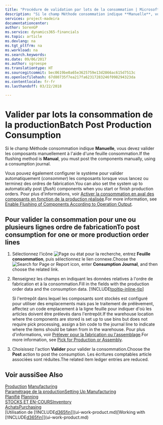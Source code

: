 ```yaml
---
title: "Procédure de validation par lots de la consommation | Microsoft Docs"
description: "Si le champ Méthode consommation indique **Manuelle**, vous devez valider les composants manuellement à l'aide d'une feuille consommation."
services: project-madeira
documentationcenter: 
author: SorenGP
ms.service: dynamics365-financials
ms.topic: article
ms.devlang: na
ms.tgt_pltfrm: na
ms.workload: na
ms.search.keywords: 
ms.date: 09/06/2017
ms.author: sgroespe
ms.translationtype: HT
ms.sourcegitcommit: bec0619be0a65e3625759e13d2866ac615d7513c
ms.openlocfilehash: 67d80735f7ea217fa62317283246f098294323da
ms.contentlocale: fr-fr
ms.lasthandoff: 03/22/2018

---
```

# <a name="batch-post-production-consumption"></a><span data-ttu-id="4bf74-103">Valider par lots la consommation de la production</span><span class="sxs-lookup"><span data-stu-id="4bf74-103">Batch Post Production Consumption</span></span>
<span data-ttu-id="4bf74-104">Si le champ Méthode consommation indique **Manuelle**, vous devez valider les composants manuellement à l'aide d'une feuille consommation.</span><span class="sxs-lookup"><span data-stu-id="4bf74-104">If the flushing method is **Manual**, you must post the components manually, using a consumption journal.</span></span>

<span data-ttu-id="4bf74-105">Vous pouvez également configurer le système pour valider automatiquement (*consommer*) les composants lorsque vous lancez ou terminez des ordres de fabrication.</span><span class="sxs-lookup"><span data-stu-id="4bf74-105">You can also set the system up to automatically post (*flush*) components when you start or finish production orders.</span></span> <span data-ttu-id="4bf74-106">Pour plus d'informations, voir [Activer la consommation en aval des composants en fonction de la production réalisée](production-how-to-flush-components-according-to-operation-output.md).</span><span class="sxs-lookup"><span data-stu-id="4bf74-106">For more information, see [Enable Flushing of Components According to Operation Output](production-how-to-flush-components-according-to-operation-output.md).</span></span>

## <a name="to-post-consumption-for-one-or-more-production-order-lines"></a><span data-ttu-id="4bf74-107">Pour valider la consommation pour une ou plusieurs lignes ordre de fabrication</span><span class="sxs-lookup"><span data-stu-id="4bf74-107">To post consumption for one or more production order lines</span></span>  
1.  <span data-ttu-id="4bf74-108">Sélectionnez l'icône ![Page ou état pour la recherche](media/ui-search/search_small.png "Page ou état pour la recherche"), entrez **Feuille consommation**, puis sélectionnez le lien connexe.</span><span class="sxs-lookup"><span data-stu-id="4bf74-108">Choose the ![Search for Page or Report](media/ui-search/search_small.png "Search for Page or Report icon") icon, enter **Consumption Journal**, and then choose the related link.</span></span>  
2.  <span data-ttu-id="4bf74-109">Renseignez les champs en indiquant les données relatives à l'ordre de fabrication et à la consommation.</span><span class="sxs-lookup"><span data-stu-id="4bf74-109">Fill in the fields with the production order data and the consumption data.</span></span> [!INCLUDE[tooltip-inline-tip](includes/tooltip-inline-tip_md.md)]  

    <span data-ttu-id="4bf74-110">Si l'entrepôt dans lequel les composants sont stockés est configuré pour utiliser des emplacements mais pas le traitement de prélèvement, affectez un code emplacement à la ligne feuille pour indiquer d'où les articles doivent être prélevés dans l'entrepôt.</span><span class="sxs-lookup"><span data-stu-id="4bf74-110">If the warehouse location where the components are stored is set up to use bins but does not require pick processing, assign a bin code to the journal line to indicate where the items should be taken from in the warehouse.</span></span> <span data-ttu-id="4bf74-111">Pour plus d'informations, voir [Prélever pour la fabrication ou l'assemblage](warehouse-how-to-pick-for-production.md).</span><span class="sxs-lookup"><span data-stu-id="4bf74-111">For more information, see [Pick for Production or Assembly](warehouse-how-to-pick-for-production.md).</span></span>  
3.  <span data-ttu-id="4bf74-112">Choisissez l'action **Valider** pour valider la consommation.</span><span class="sxs-lookup"><span data-stu-id="4bf74-112">Choose the **Post** action to post the consumption.</span></span> <span data-ttu-id="4bf74-113">Les écritures comptables article associées sont réduites.</span><span class="sxs-lookup"><span data-stu-id="4bf74-113">The related item ledger entries are reduced.</span></span>

## <a name="see-also"></a><span data-ttu-id="4bf74-114">Voir aussi</span><span class="sxs-lookup"><span data-stu-id="4bf74-114">See Also</span></span>  
<span data-ttu-id="4bf74-115">[Production](production-manage-manufacturing.md)  </span><span class="sxs-lookup"><span data-stu-id="4bf74-115">[Manufacturing](production-manage-manufacturing.md)  </span></span>  
[<span data-ttu-id="4bf74-116">Paramétrage de la production</span><span class="sxs-lookup"><span data-stu-id="4bf74-116">Setting Up Manufacturing</span></span>](production-configure-production-processes.md)  
<span data-ttu-id="4bf74-117">[Planifié](production-planning.md)    </span><span class="sxs-lookup"><span data-stu-id="4bf74-117">[Planning](production-planning.md)    </span></span>  
[<span data-ttu-id="4bf74-118">STOCKS ET EN-COURS</span><span class="sxs-lookup"><span data-stu-id="4bf74-118">Inventory</span></span>](inventory-manage-inventory.md)  
[<span data-ttu-id="4bf74-119">Achats</span><span class="sxs-lookup"><span data-stu-id="4bf74-119">Purchasing</span></span>](purchasing-manage-purchasing.md)  
<span data-ttu-id="4bf74-120">[Utilisation de [!INCLUDE[d365fin](includes/d365fin_md.md)]](ui-work-product.md)</span><span class="sxs-lookup"><span data-stu-id="4bf74-120">[Working with [!INCLUDE[d365fin](includes/d365fin_md.md)]](ui-work-product.md)</span></span>

